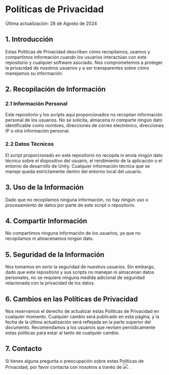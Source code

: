 # Políticas de Privacidad

Última actualización: 28 de Agosto de 2024

## 1. Introducción

Estas Políticas de Privacidad describen cómo recopilamos, usamos y compartimos información cuando los usuarios interactúan con este repositorio y cualquier software asociado. Nos comprometemos a proteger la privacidad de nuestros usuarios y a ser transparentes sobre cómo manejamos su información.

## 2. Recopilación de Información

### 2.1 Información Personal

Este repositorio y los scripts aquí proporcionados no recopilan información personal de los usuarios. No se solicita, almacena ni comparte ningún dato identificable como nombres, direcciones de correo electrónico, direcciones IP u otra información personal.

### 2.2 Datos Técnicos

El script proporcionado en este repositorio no recopila ni envía ningún dato técnico sobre el dispositivo del usuario, el rendimiento de la aplicación o el entorno de desarrollo de Unity. Cualquier información técnica que se maneje queda estrictamente dentro del entorno local del usuario.

## 3. Uso de la Información

Dado que no recopilamos ninguna información, no hay ningún uso o procesamiento de datos por parte de este script o repositorio.

## 4. Compartir Información

No compartimos ninguna información de los usuarios, ya que no recopilamos ni almacenamos ningún dato.

## 5. Seguridad de la Información

Nos tomamos en serio la seguridad de nuestros usuarios. Sin embargo, dado que este repositorio y sus scripts no manejan ni almacenan datos personales, no se requiere ninguna medida adicional de seguridad relacionada con la privacidad de los datos.

## 6. Cambios en las Políticas de Privacidad

Nos reservamos el derecho de actualizar estas Políticas de Privacidad en cualquier momento. Cualquier cambio será publicado en esta página, y la fecha de la última actualización será reflejada en la parte superior del documento. Recomendamos a los usuarios que revisen periódicamente estas políticas para estar al tanto de cualquier cambio.

## 7. Contacto

Si tienes alguna pregunta o preocupación sobre estas Políticas de Privacidad, por favor contacta con nosotros a través de [<img src="https://img.shields.io/badge/Gmail-D14836?style=for-the-badge&logo=gmail&logoColor=white" />](kaitoartz.info@gmail.com)
.

